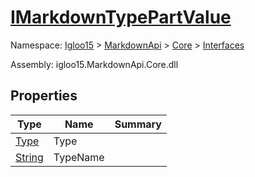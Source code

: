 # [IMarkdownTypePartValue](./IMarkdownTypePartValue.md)

Namespace: [Igloo15]() > [MarkdownApi]() > [Core](./../README.md) > [Interfaces](./README.md)

Assembly: igloo15.MarkdownApi.Core.dll


## Properties

| Type | Name | Summary | 
| --- | --- | --- | 
| [Type](https://docs.microsoft.com/en-us/dotnet/api/System.Type) | Type |  | 
| [String](https://docs.microsoft.com/en-us/dotnet/api/System.String) | TypeName |  | 


